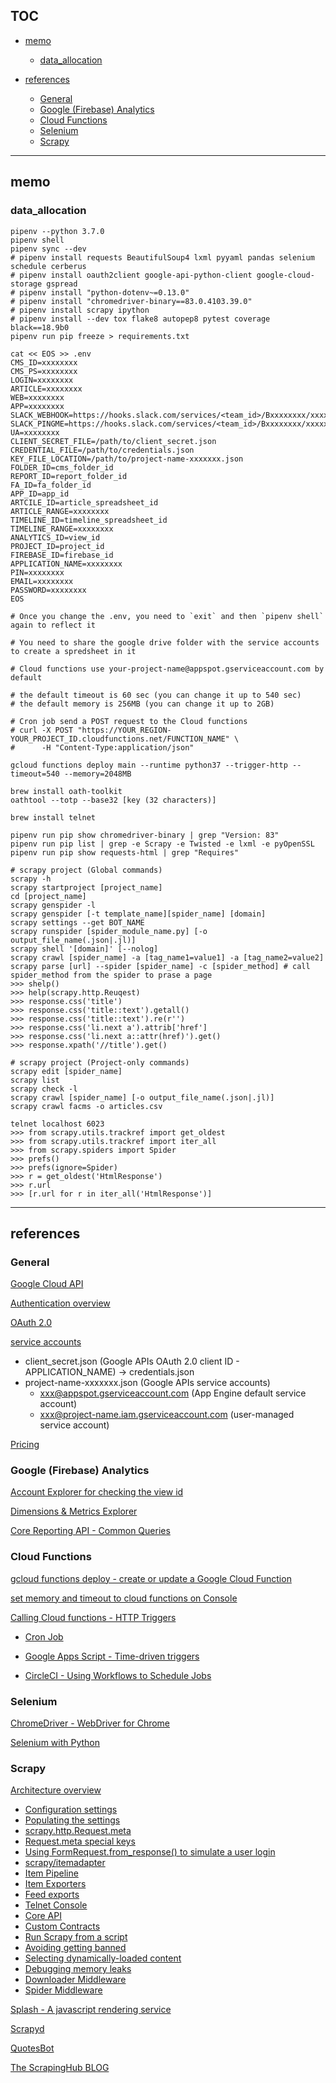 ## TOC

- [memo](https://github.com/masablo/facms#memo)

  - [data_allocation](https://github.com/masablo/facms#data_allocation)

- [references](https://github.com/masablo/facms#references)
  - [General](https://github.com/masablo/facms#general)
  - [Google (Firebase) Analytics](https://github.com/masablo/facms#google-firebase-analytics)
  - [Cloud Functions](https://github.com/masablo/facms#cloud-functions)
  - [Selenium](https://github.com/masablo/facms#selenium)
  - [Scrapy](https://github.com/masablo/facms#scrapy)

---

## memo

### data_allocation

```shell
pipenv --python 3.7.0
pipenv shell
pipenv sync --dev
# pipenv install requests BeautifulSoup4 lxml pyyaml pandas selenium schedule cerberus
# pipenv install oauth2client google-api-python-client google-cloud-storage gspread
# pipenv install "python-dotenv~=0.13.0"
# pipenv install "chromedriver-binary==83.0.4103.39.0"
# pipenv install scrapy ipython
# pipenv install --dev tox flake8 autopep8 pytest coverage black==18.9b0
pipenv run pip freeze > requirements.txt

cat << EOS >> .env
CMS_ID=xxxxxxxx
CMS_PS=xxxxxxxx
LOGIN=xxxxxxxx
ARTICLE=xxxxxxxx
WEB=xxxxxxxx
APP=xxxxxxxx
SLACK_WEBHOOK=https://hooks.slack.com/services/<team_id>/Bxxxxxxxx/xxxxxxxx
SLACK_PINGME=https://hooks.slack.com/services/<team_id>/Bxxxxxxxx/xxxxxxxx
UA=xxxxxxxx
CLIENT_SECRET_FILE=/path/to/client_secret.json
CREDENTIAL_FILE=/path/to/credentials.json
KEY_FILE_LOCATION=/path/to/project-name-xxxxxxx.json
FOLDER_ID=cms_folder_id
REPORT_ID=report_folder_id
FA_ID=fa_folder_id
APP_ID=app_id
ARTCILE_ID=article_spreadsheet_id
ARTICLE_RANGE=xxxxxxxx
TIMELINE_ID=timeline_spreadsheet_id
TIMELINE_RANGE=xxxxxxxx
ANALYTICS_ID=view_id
PROJECT_ID=project_id
FIREBASE_ID=firebase_id
APPLICATION_NAME=xxxxxxxx
PIN=xxxxxxxx
EMAIL=xxxxxxxx
PASSWORD=xxxxxxxx
EOS

# Once you change the .env, you need to `exit` and then `pipenv shell` again to reflect it

# You need to share the google drive folder with the service accounts to create a spredsheet in it

# Cloud functions use your-project-name@appspot.gserviceaccount.com by default

# the default timeout is 60 sec (you can change it up to 540 sec)
# the default memory is 256MB (you can change it up to 2GB)

# Cron job send a POST request to the Cloud functions
# curl -X POST "https://YOUR_REGION-YOUR_PROJECT_ID.cloudfunctions.net/FUNCTION_NAME" \
#      -H "Content-Type:application/json"

gcloud functions deploy main --runtime python37 --trigger-http --timeout=540 --memory=2048MB

brew install oath-toolkit
oathtool --totp --base32 [key (32 characters)]

brew install telnet

pipenv run pip show chromedriver-binary | grep "Version: 83"
pipenv run pip list | grep -e Scrapy -e Twisted -e lxml -e pyOpenSSL
pipenv run pip show requests-html | grep "Requires"

# scrapy project (Global commands)
scrapy -h
scrapy startproject [project_name]
cd [project_name]
scrapy genspider -l
scrapy genspider [-t template_name][spider_name] [domain]
scrapy settings --get BOT_NAME
scrapy runspider [spider_module_name.py] [-o output_file_name(.json|.jl)]
scrapy shell '[domain]' [--nolog]
scrapy crawl [spider_name] -a [tag_name1=value1] -a [tag_name2=value2]
scrapy parse [url] --spider [spider_name] -c [spider_method] # call spider_method from the spider to prase a page
>>> shelp()
>>> help(scrapy.http.Reuqest)
>>> response.css('title')
>>> response.css('title::text').getall()
>>> response.css('title::text').re(r'')
>>> response.css('li.next a').attrib['href']
>>> response.css('li.next a::attr(href)').get()
>>> response.xpath('//title').get()

# scrapy project (Project-only commands)
scrapy edit [spider_name]
scrapy list
scrapy check -l
scrapy crawl [spider_name] [-o output_file_name(.json|.jl)]
scrapy crawl facms -o articles.csv

telnet localhost 6023
>>> from scrapy.utils.trackref import get_oldest
>>> from scrapy.utils.trackref import iter_all
>>> from scrapy.spiders import Spider
>>> prefs()
>>> prefs(ignore=Spider)
>>> r = get_oldest('HtmlResponse')
>>> r.url
>>> [r.url for r in iter_all('HtmlResponse')]

```

---

## references

### General

[Google Cloud API](https://cloud.google.com/apis/docs/overview?hl=en)

[Authentication overview](https://cloud.google.com/docs/authentication?hl=en)

[OAuth 2.0](https://cloud.google.com/docs/authentication/end-user?hl=en)

[service accounts](https://cloud.google.com/iam/docs/service-accounts?hl=en)

- client_secret.json (Google APIs OAuth 2.0 client ID - APPLICATION_NAME) -> credentials.json
- project-name-xxxxxxx.json (Google APIs service accounts)
  - xxx@appspot.gserviceaccount.com (App Engine default service account)
  - xxx@project-name.iam.gserviceaccount.com (user-managed service account)

[Pricing](https://cloud.google.com/pricing/list?hl=en)

### Google (Firebase) Analytics

[Account Explorer for checking the view id](https://ga-dev-tools.appspot.com/account-explorer/)

[Dimensions & Metrics Explorer](https://ga-dev-tools.appspot.com/dimensions-metrics-explorer/?hl=en)

[Core Reporting API - Common Queries](https://developers.google.com/analytics/devguides/reporting/core/v3/common-queries?hl=en)

### Cloud Functions

[gcloud functions deploy - create or update a Google Cloud Function](https://cloud.google.com/sdk/gcloud/reference/functions/deploy?hl=en)

[set memory and timeout to cloud functions on Console](https://stackoverflow.com/a/61739391)

[Calling Cloud functions - HTTP Triggers](https://cloud.google.com/functions/docs/calling/http?hl=en)

- [Cron Job](https://cron-job.org/)

- [Google Apps Script - Time-driven triggers](https://developers.google.com/apps-script/guides/triggers/installable#time-driven_triggers)

- [CircleCI - Using Workflows to Schedule Jobs](https://circleci.com/docs/2.0/workflows/)

### Selenium

[ChromeDriver - WebDriver for Chrome](https://sites.google.com/a/chromium.org/chromedriver/home)

[Selenium with Python](https://selenium-python.readthedocs.io/)

### Scrapy

[Architecture overview](https://doc.scrapy.org/en/latest/topics/architecture.html)

- [Configuration settings](https://doc.scrapy.org/en/latest/topics/commands.html#configuration-settings)
- [Populating the settings](https://doc.scrapy.org/en/latest/topics/settings.html#populating-the-settings)
- [scrapy.http.Request.meta](https://doc.scrapy.org/en/latest/topics/request-response.html#scrapy.http.Request.meta)
- [Request.meta special keys](https://doc.scrapy.org/en/latest/topics/request-response.html#request-meta-special-keys)
- [Using FormRequest.from_response() to simulate a user login](https://doc.scrapy.org/en/latest/topics/request-response.html#using-formrequest-from-response-to-simulate-a-user-login)
- [scrapy/itemadapter](https://github.com/scrapy/itemadapter/)
- [Item Pipeline](https://doc.scrapy.org/en/latest/topics/item-pipeline.html)
- [Item Exporters](https://doc.scrapy.org/en/latest/topics/exporters.html)
- [Feed exports](https://doc.scrapy.org/en/latest/topics/feed-exports.html)
- [Telnet Console](https://doc.scrapy.org/en/latest/topics/telnetconsole.html)
- [Core API](https://doc.scrapy.org/en/latest/topics/api.html)
- [Custom Contracts](https://doc.scrapy.org/en/latest/topics/contracts.html#custom-contracts)
- [Run Scrapy from a script](https://doc.scrapy.org/en/latest/topics/practices.html#run-scrapy-from-a-script)
- [Avoiding getting banned](https://doc.scrapy.org/en/latest/topics/practices.html#avoiding-getting-banned)
- [Selecting dynamically-loaded content](https://doc.scrapy.org/en/latest/topics/dynamic-content.html)
- [Debugging memory leaks](https://doc.scrapy.org/en/latest/topics/leaks.html)
- [Downloader Middleware](https://doc.scrapy.org/en/latest/topics/downloader-middleware.html)
- [Spider Middleware](https://doc.scrapy.org/en/latest/topics/spider-middleware.html)

[Splash - A javascript rendering service](https://splash.readthedocs.io/en/stable/)

[Scrapyd](https://scrapyd.readthedocs.io/en/latest/)

[QuotesBot](https://github.com/scrapy/quotesbot)

[The ScrapingHub BLOG](https://blog.scrapinghub.com/)
